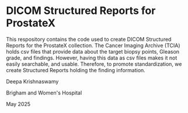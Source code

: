 # DICOM Structured Reports for ProstateX

This respository contains the code used to create DICOM Structured Reports for the ProstateX collection. The Cancer Imaging Archive (TCIA) holds csv files that provide data about the target biopsy points, Gleason grade, and findings. However, having this data as csv files makes it not easily searchable, and usable. Therefore, to promote standardization, we create Structured Reports holding the finding information. 

Deepa Krishnaswamy 

Brigham and Women's Hospital 

May 2025 

